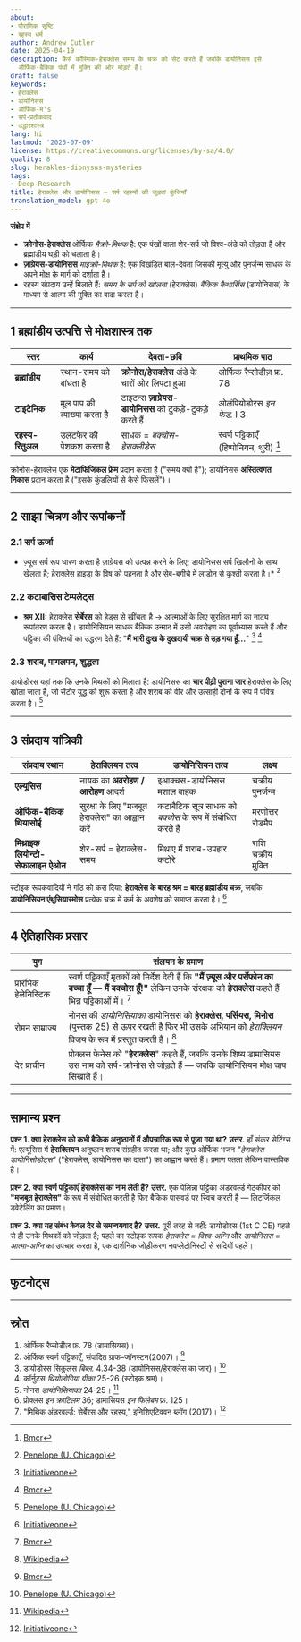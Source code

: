 ```yaml
---
about:
- पौराणिक सृष्टि
- रहस्य धर्म
author: Andrew Cutler
date: 2025-04-19
description: कैसे कॉस्मिक-हेराक्लेस समय के चक्र को सेट करते हैं जबकि डायोनिसस इसे
  ऑर्फिक-बैकिक पंथों में मुक्ति की ओर मोड़ते हैं।
draft: false
keywords:
- हेराक्लेस
- डायोनिसस
- ऑर्फिक-म's
- सर्प-प्रतीकवाद
- उद्धारशास्त्र
lang: hi
lastmod: '2025-07-09'
license: https://creativecommons.org/licenses/by-sa/4.0/
quality: 8
slug: herakles-dionysus-mysteries
tags:
- Deep-Research
title: हेराक्लेस और डायोनिसस — सर्प रहस्यों की जुड़वां कुंजियाँ
translation_model: gpt-4o
---
```


**संक्षेप में**

- **क्रोनोस-हेराक्लेस** ओर्फिक *मैक्रो-मिथक* है: एक पंखों वाला शेर-सर्प जो विश्व-अंडे को तोड़ता है और ब्रह्मांडीय घड़ी को चलाता है।
- **ज़ाग्रेयस-डायोनिसस** *माइक्रो-मिथक* है: एक विखंडित बाल-देवता जिसकी मृत्यु और पुनर्जन्म साधक के अपने मोक्ष के मार्ग को दर्शाता है।
- रहस्य संप्रदाय उन्हें मिलाते हैं: *समय के सर्प को खोलना* (हेराक्लेस) *बैकिक कैथार्सिस* (डायोनिसस) के माध्यम से आत्मा की मुक्ति का वादा करता है।

---

## 1 ब्रह्मांडीय उत्पत्ति से मोक्षशास्त्र तक

| स्तर | कार्य | देवता-छवि | प्राथमिक पाठ |
|-------|----------|-----------|--------------|
| **ब्रह्मांडीय** | स्थान-समय को बांधता है | **क्रोनोस/हेराक्लेस** अंडे के चारों ओर लिपटा हुआ | ओर्फिक रैप्सोडीज़ फ्र. 78 |
| **टाइटैनिक** | मूल पाप की व्याख्या करता है | टाइटन्स **ज़ाग्रेयस-डायोनिसस** को टुकड़े-टुकड़े करते हैं | ओलंपियोडोरस *इन फेड.* I 3 |
| **रहस्य-रितुअल** | उलटफेर की पेशकश करता है | साधक = *बक्चोस-हेराक्लीडेस* | स्वर्ण पट्टिकाएँ (हिप्पोनियन, थुरी) [^oai1] |

क्रोनोस-हेराक्लेस एक **मेटाफिजिकल फ्रेम** प्रदान करता है ("समय क्यों है"); डायोनिसस **अस्तित्वगत निकास** प्रदान करता है ("इसके कुंडलियों से कैसे फिसलें")।

---

## 2 साझा चित्रण और रूपांकनों

### 2.1 सर्प ऊर्जा
* ज़्यूस सर्प रूप धारण करता है ज़ाग्रेयस को उत्पन्न करने के लिए; डायोनिसस सर्प खिलौनों के साथ खेलता है; हेराक्लेस हाइड्रा के विष को पहनता है और सेब-बगीचे में लाडोन से कुश्ती करता है।* [^oai2]

### 2.2 कटाबासिस टेम्पलेट्स
* **श्रम XII:** हेराक्लेस **सेर्बेरस** को हेड्स से खींचता है → आत्माओं के लिए सुरक्षित मार्ग का नाट्य रूपांतरण करता है। डायोनिसियन साधक बैकिक उन्माद में उसी अवरोहण का पूर्वाभ्यास करते हैं और पट्टिका की पंक्तियों का उद्धरण देते हैं: "**मैं भारी दुःख के दुखदायी चक्र से उड़ गया हूँ…**" [^oai3] [^oai1]

### 2.3 शराब, पागलपन, शुद्धता
डायोडोरस यहां तक कि उनके मिथकों को मिलाता है: डायोनिसस का **चार पीढ़ी पुराना जार** हेराक्लेस के लिए खोला जाता है, जो सेंटौर युद्ध को शुरू करता है और शराब को वीर और उत्साही दोनों के रूप में पवित्र करता है। [^oai2]

---

## 3 संप्रदाय यांत्रिकी

| संप्रदाय स्थान | हेराक्लियन तत्व | डायोनिसियन तत्व | लक्ष्य |
|------------|------------------|-------------------|------|
| **एल्यूसिस** | नायक का **अवरोहण / आरोहण** आदर्श | इआक्चस-डायोनिसस मशाल वाहक | चक्रीय पुनर्जन्म |
| **ओर्फिक-बैकिक थियासोई** | सुरक्षा के लिए "मजबूत हेराक्लेस" का आह्वान करें | कटाबैटिक सूत्र साधक को *बक्चोस* के रूप में संबोधित करते हैं | मरणोत्तर रोडमैप |
| **मिथ्राइक लियोन्टो-सेफालाइन ऐओन** | शेर-सर्प = हेराक्लेस-समय | मिथ्राए में शराब-उपहार कटोरे | राशि चक्रीय मुक्ति |

स्टोइक रूपकवादियों ने गाँठ को कस दिया: **हेराक्लेस के बारह श्रम = बारह ब्रह्मांडीय चक्र**, जबकि **डायोनिसियन एंथुसियास्मोस** प्रत्येक चक्र में कर्म के अवशेष को समाप्त करता है। [^oai3]

---

## 4 ऐतिहासिक प्रसार

| युग | संलयन के प्रमाण |
|-------|-------------------|
| प्रारंभिक हेलेनिस्टिक | स्वर्ण पट्टिकाएँ मृतकों को निर्देश देती हैं कि **"मैं ज़्यूस और पर्सेफोन का बच्चा हूँ — मैं बक्चोस हूँ!"** लेकिन उनके संरक्षक को **हेराक्लेस** कहते हैं भिन्न पट्टिकाओं में। [^oai1] |
| रोमन साम्राज्य | नोनस की *डायोनिसियाका* डायोनिसस को **हेराक्लेस, पर्सियस, मिनोस** (पुस्तक 25) से ऊपर रखती है फिर भी उसके अभियान को *हेराक्लियन* विजय के रूप में प्रस्तुत करती है। [^oai4] |
| देर प्राचीन | प्रोक्लस फेनेस को "**हेराक्लेस**" कहते हैं, जबकि उनके शिष्य डामासियस उस नाम को सर्प-क्रोनोस से जोड़ते हैं — जबकि डायोनिसियन मोक्ष चाप सिखाते हैं। |

---

## सामान्य प्रश्न <!-- FAQPage स्कीमा समर्थन बनाए रखता है -->

**प्रश्न 1. क्या हेराक्लेस को कभी बैकिक अनुष्ठानों में औपचारिक रूप से पूजा गया था?**
**उत्तर.** हाँ संकर सेटिंग्स में: एल्यूसिस में **हेराक्लियन** अनुष्ठान शराब संग्रहीत करता था; और कुछ ओर्फिक भजन *"हेराक्लेस डायोनिसोडोट्स"* ("हेराक्लेस, डायोनिसस का दाता") का आह्वान करते हैं। प्रमाण पतला लेकिन वास्तविक है।

**प्रश्न 2. क्या स्वर्ण पट्टिकाएँ हेराक्लेस का नाम लेती हैं?**
**उत्तर.** एक पेलिन्ना पट्टिका अंडरवर्ल्ड गेटकीपर को **"मजबूत हेराक्लेस"** के रूप में संबोधित करती है फिर बैकिक पासवर्ड पर स्विच करती है — लिटर्जिकल डवेटेलिंग का प्रमाण।

**प्रश्न 3. क्या यह संबंध केवल देर से समन्वयवाद है?**
**उत्तर.** पूरी तरह से नहीं: डायोडोरस (1st C CE) पहले से ही उनके मिथकों को जोड़ता है; पहले का स्टोइक रूपक *हेराक्लेस = विश्व-अग्नि* और *डायोनिसस = आत्मा-अग्नि* का उपचार करता है, एक दार्शनिक जोड़ीकरण नवप्लेटोनिस्टों से सदियों पहले।

---

## फुटनोट्स

[^oai1]: [Bmcr](https://bmcr.brynmawr.edu/2008/2008.10.16/)
[^oai2]: [Penelope (U. Chicago)](https://penelope.uchicago.edu/Thayer/E/Roman/Texts/Diodorus_Siculus/4B%2A.html)
[^oai3]: [Initiativeone](https://initiativeone.blogspot.com/2017/01/mythic-underworld-cerebus-and-mysteries.html)
[^oai4]: [Wikipedia](https://en.wikipedia.org/wiki/Dionysiaca)
[^orpic-egg]: डामासियस, *डी प्रिंसिपीस* I 316; सर्प क्रोनोस-हेराक्लेस अंडे को तोड़ता है।

---

## स्रोत

1. ओर्फिक रैप्सोडीज़ फ्र. 78 (डामासियस)।
2. ओर्फिक स्वर्ण पट्टिकाएँ, संपादित ग्राफ–जॉनस्टन(2007)। [^oai1]
3. डायोडोरस सिकुलस *बिब्ल.* 4.34-38 (डायोनिसस/हेराक्लेस का जार)। [^oai2]
4. कॉर्नुटस *थियोलोगिया ग्रीका* 25-26 (स्टोइक श्रम)।
5. नोनस *डायोनिसियाका* 24-25। [^oai4]
6. प्रोक्लस *इन क्राटिलम* 36; डामासियस *इन फिलेबम* फ्र. 125।
7. "मिथिक अंडरवर्ल्ड: सेर्बेरस और रहस्य," इनिशिएटिववन ब्लॉग (2017)। [^oai3]